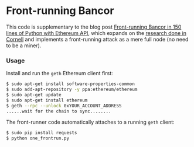 # Front-running Bancor
This code is supplementary to the blog post [Front-running Bancor in 150 lines of Python with Ethereum API](https://medium.com/@ivanbogatyy/front-running-bancor-in-150-lines-of-python-with-ethereum-api-d5e2bfd0d798), which expands on the [research done in Cornell](http://hackingdistributed.com/2017/06/19/bancor-is-flawed/) and implements a front-running attack as a mere full node (no need to be a miner).

### Usage
Install and run the `geth` Ethereum client first:

```bash
$ sudo apt-get install software-properties-common
$ sudo add-apt-repository -y ppa:ethereum/ethereum
$ sudo apt-get update
$ sudo apt-get install ethereum
$ geth --rpc --unlock 0xYOUR_ACCOUNT_ADDRESS
......wait for the chain to sync........
```

The front-runner code automatically attaches to a running `geth` client:
```bash
$ sudo pip install requests
$ python one_frontrun.py
```
